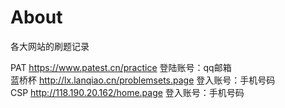 # About

各大网站的刷题记录

PAT https://www.patest.cn/practice   登陆账号：qq邮箱               
蓝桥杯 http://lx.lanqiao.cn/problemsets.page  登入账号：手机号码            
CSP http://118.190.20.162/home.page  登入账号：手机号码     